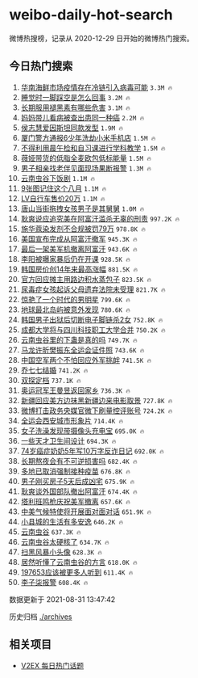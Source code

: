 # weibo-daily-hot-search

微博热搜榜，记录从 2020-12-29 日开始的微博热门搜索。

## 今日热门搜索

<!-- BEGIN -->

1. [华南海鲜市场疫情存在冷链引入病毒可能](https://s.weibo.com/weibo?q=%23%E5%8D%8E%E5%8D%97%E6%B5%B7%E9%B2%9C%E5%B8%82%E5%9C%BA%E7%96%AB%E6%83%85%E5%AD%98%E5%9C%A8%E5%86%B7%E9%93%BE%E5%BC%95%E5%85%A5%E7%97%85%E6%AF%92%E5%8F%AF%E8%83%BD%23&Refer=top) `3.3M 🔥`
1. [睡觉时一脚踩空是怎么回事](https://s.weibo.com/weibo?q=%23%E7%9D%A1%E8%A7%89%E6%97%B6%E4%B8%80%E8%84%9A%E8%B8%A9%E7%A9%BA%E6%98%AF%E6%80%8E%E4%B9%88%E5%9B%9E%E4%BA%8B%23&Refer=top) `3.2M 🔥`
1. [长期服用褪黑素有哪些危害](https://s.weibo.com/weibo?q=%23%E9%95%BF%E6%9C%9F%E6%9C%8D%E7%94%A8%E8%A4%AA%E9%BB%91%E7%B4%A0%E6%9C%89%E5%93%AA%E4%BA%9B%E5%8D%B1%E5%AE%B3%23&Refer=top) `3.1M 🔥`
1. [妈妈带儿看病被查出患同一种癌](https://s.weibo.com/weibo?q=%23%E5%A6%88%E5%A6%88%E5%B8%A6%E5%84%BF%E7%9C%8B%E7%97%85%E8%A2%AB%E6%9F%A5%E5%87%BA%E6%82%A3%E5%90%8C%E4%B8%80%E7%A7%8D%E7%99%8C%23&Refer=top) `2.2M 🔥`
1. [侯志慧爱因斯坦同款发型](https://s.weibo.com/weibo?q=%23%E4%BE%AF%E5%BF%97%E6%85%A7%E7%88%B1%E5%9B%A0%E6%96%AF%E5%9D%A6%E5%90%8C%E6%AC%BE%E5%8F%91%E5%9E%8B%23&Refer=top) `1.9M 🔥`
1. [厦门警方通报6少年洗劫小米手机店](https://s.weibo.com/weibo?q=%23%E5%8E%A6%E9%97%A8%E8%AD%A6%E6%96%B9%E9%80%9A%E6%8A%A56%E5%B0%91%E5%B9%B4%E6%B4%97%E5%8A%AB%E5%B0%8F%E7%B1%B3%E6%89%8B%E6%9C%BA%E5%BA%97%23&Refer=top) `1.5M 🔥`
1. [不得利用晨午检和自习课进行学科教学](https://s.weibo.com/weibo?q=%23%E4%B8%8D%E5%BE%97%E5%88%A9%E7%94%A8%E6%99%A8%E5%8D%88%E6%A3%80%E5%92%8C%E8%87%AA%E4%B9%A0%E8%AF%BE%E8%BF%9B%E8%A1%8C%E5%AD%A6%E7%A7%91%E6%95%99%E5%AD%A6%23&Refer=top) `1.5M 🔥`
1. [薇娅带货的低脂全麦欧包低标能量](https://s.weibo.com/weibo?q=%23%E8%96%87%E5%A8%85%E5%B8%A6%E8%B4%A7%E7%9A%84%E4%BD%8E%E8%84%82%E5%85%A8%E9%BA%A6%E6%AC%A7%E5%8C%85%E4%BD%8E%E6%A0%87%E8%83%BD%E9%87%8F%23&Refer=top) `1.5M 🔥`
1. [男子相亲找老伴见面现场果断报警](https://s.weibo.com/weibo?q=%23%E7%94%B7%E5%AD%90%E7%9B%B8%E4%BA%B2%E6%89%BE%E8%80%81%E4%BC%B4%E8%A7%81%E9%9D%A2%E7%8E%B0%E5%9C%BA%E6%9E%9C%E6%96%AD%E6%8A%A5%E8%AD%A6%23&Refer=top) `1.3M 🔥`
1. [云南虫谷下饭剧](https://s.weibo.com/weibo?q=%23%E4%BA%91%E5%8D%97%E8%99%AB%E8%B0%B7%E4%B8%8B%E9%A5%AD%E5%89%A7%23&Refer=top) `1.1M 🔥`
1. [9张图记住这个八月](https://s.weibo.com/weibo?q=%239%E5%BC%A0%E5%9B%BE%E8%AE%B0%E4%BD%8F%E8%BF%99%E4%B8%AA%E5%85%AB%E6%9C%88%23&Refer=top) `1.1M 🔥`
1. [LV自行车售价20万](https://s.weibo.com/weibo?q=%23LV%E8%87%AA%E8%A1%8C%E8%BD%A6%E5%94%AE%E4%BB%B720%E4%B8%87%23&Refer=top) `1.1M 🔥`
1. [唐山当街拖拽女孩男子是其舅舅](https://s.weibo.com/weibo?q=%23%E5%94%90%E5%B1%B1%E5%BD%93%E8%A1%97%E6%8B%96%E6%8B%BD%E5%A5%B3%E5%AD%A9%E7%94%B7%E5%AD%90%E6%98%AF%E5%85%B6%E8%88%85%E8%88%85%23&Refer=top) `1.0M 🔥`
1. [耿爽说应追究美在阿富汗滥杀无辜的刑责](https://s.weibo.com/weibo?q=%23%E8%80%BF%E7%88%BD%E8%AF%B4%E5%BA%94%E8%BF%BD%E7%A9%B6%E7%BE%8E%E5%9C%A8%E9%98%BF%E5%AF%8C%E6%B1%97%E6%BB%A5%E6%9D%80%E6%97%A0%E8%BE%9C%E7%9A%84%E5%88%91%E8%B4%A3%23&Refer=top) `997.2K 🔥`
1. [施华蔻染发剂不合规被罚79万](https://s.weibo.com/weibo?q=%23%E6%96%BD%E5%8D%8E%E8%94%BB%E6%9F%93%E5%8F%91%E5%89%82%E4%B8%8D%E5%90%88%E8%A7%84%E8%A2%AB%E7%BD%9A79%E4%B8%87%23&Refer=top) `978.8K 🔥`
1. [美国宣布完成从阿富汗撤军](https://s.weibo.com/weibo?q=%23%E7%BE%8E%E5%9B%BD%E5%AE%A3%E5%B8%83%E5%AE%8C%E6%88%90%E4%BB%8E%E9%98%BF%E5%AF%8C%E6%B1%97%E6%92%A4%E5%86%9B%23&Refer=top) `945.3K 🔥`
1. [最后一架美军机撤离阿富汗](https://s.weibo.com/weibo?q=%23%E6%9C%80%E5%90%8E%E4%B8%80%E6%9E%B6%E7%BE%8E%E5%86%9B%E6%9C%BA%E6%92%A4%E7%A6%BB%E9%98%BF%E5%AF%8C%E6%B1%97%23&Refer=top) `943.6K 🔥`
1. [李阳被曝家暴后仍在开课](https://s.weibo.com/weibo?q=%23%E6%9D%8E%E9%98%B3%E8%A2%AB%E6%9B%9D%E5%AE%B6%E6%9A%B4%E5%90%8E%E4%BB%8D%E5%9C%A8%E5%BC%80%E8%AF%BE%23&Refer=top) `928.5K 🔥`
1. [韩国房价创14年来最高涨幅](https://s.weibo.com/weibo?q=%23%E9%9F%A9%E5%9B%BD%E6%88%BF%E4%BB%B7%E5%88%9B14%E5%B9%B4%E6%9D%A5%E6%9C%80%E9%AB%98%E6%B6%A8%E5%B9%85%23&Refer=top) `881.5K 🔥`
1. [官方回应摊主用路边积水蒸包子](https://s.weibo.com/weibo?q=%23%E5%AE%98%E6%96%B9%E5%9B%9E%E5%BA%94%E6%91%8A%E4%B8%BB%E7%94%A8%E8%B7%AF%E8%BE%B9%E7%A7%AF%E6%B0%B4%E8%92%B8%E5%8C%85%E5%AD%90%23&Refer=top) `823.5K 🔥`
1. [尿毒症女孩起诉父母遗弃法院未受理](https://s.weibo.com/weibo?q=%23%E5%B0%BF%E6%AF%92%E7%97%87%E5%A5%B3%E5%AD%A9%E8%B5%B7%E8%AF%89%E7%88%B6%E6%AF%8D%E9%81%97%E5%BC%83%E6%B3%95%E9%99%A2%E6%9C%AA%E5%8F%97%E7%90%86%23&Refer=top) `821.7K 🔥`
1. [惊艳了一个时代的男明星](https://s.weibo.com/weibo?q=%23%E6%83%8A%E8%89%B3%E4%BA%86%E4%B8%80%E4%B8%AA%E6%97%B6%E4%BB%A3%E7%9A%84%E7%94%B7%E6%98%8E%E6%98%9F%23&Refer=top) `799.6K 🔥`
1. [地球最北岛屿被意外发现](https://s.weibo.com/weibo?q=%23%E5%9C%B0%E7%90%83%E6%9C%80%E5%8C%97%E5%B2%9B%E5%B1%BF%E8%A2%AB%E6%84%8F%E5%A4%96%E5%8F%91%E7%8E%B0%23&Refer=top) `780.6K 🔥`
1. [韩国男子出狱后切断电子脚链杀2女](https://s.weibo.com/weibo?q=%23%E9%9F%A9%E5%9B%BD%E7%94%B7%E5%AD%90%E5%87%BA%E7%8B%B1%E5%90%8E%E5%88%87%E6%96%AD%E7%94%B5%E5%AD%90%E8%84%9A%E9%93%BE%E6%9D%802%E5%A5%B3%23&Refer=top) `752.8K 🔥`
1. [成都大学将与四川科技职工大学合并](https://s.weibo.com/weibo?q=%23%E6%88%90%E9%83%BD%E5%A4%A7%E5%AD%A6%E5%B0%86%E4%B8%8E%E5%9B%9B%E5%B7%9D%E7%A7%91%E6%8A%80%E8%81%8C%E5%B7%A5%E5%A4%A7%E5%AD%A6%E5%90%88%E5%B9%B6%23&Refer=top) `750.2K 🔥`
1. [云南虫谷里的下蛊是真的吗](https://s.weibo.com/weibo?q=%23%E4%BA%91%E5%8D%97%E8%99%AB%E8%B0%B7%E9%87%8C%E7%9A%84%E4%B8%8B%E8%9B%8A%E6%98%AF%E7%9C%9F%E7%9A%84%E5%90%97%23&Refer=top) `749.7K 🔥`
1. [马龙许昕樊振东全运会证件照](https://s.weibo.com/weibo?q=%23%E9%A9%AC%E9%BE%99%E8%AE%B8%E6%98%95%E6%A8%8A%E6%8C%AF%E4%B8%9C%E5%85%A8%E8%BF%90%E4%BC%9A%E8%AF%81%E4%BB%B6%E7%85%A7%23&Refer=top) `743.6K 🔥`
1. [中国空军两个不怕回应外军挑衅](https://s.weibo.com/weibo?q=%E4%B8%AD%E5%9B%BD%E7%A9%BA%E5%86%9B%E4%B8%A4%E4%B8%AA%E4%B8%8D%E6%80%95%E5%9B%9E%E5%BA%94%E5%A4%96%E5%86%9B%E6%8C%91%E8%A1%85&Refer=top) `741.5K 🔥`
1. [乔七七结婚](https://s.weibo.com/weibo?q=%23%E4%B9%94%E4%B8%83%E4%B8%83%E7%BB%93%E5%A9%9A%23&Refer=top) `741.2K 🔥`
1. [双探定档](https://s.weibo.com/weibo?q=%23%E5%8F%8C%E6%8E%A2%E5%AE%9A%E6%A1%A3%23&Refer=top) `737.1K 🔥`
1. [奥运冠军王曼昱返回家乡](https://s.weibo.com/weibo?q=%E5%A5%A5%E8%BF%90%E5%86%A0%E5%86%9B%E7%8E%8B%E6%9B%BC%E6%98%B1%E8%BF%94%E5%9B%9E%E5%AE%B6%E4%B9%A1&Refer=top) `736.3K 🔥`
1. [新疆回应美方边抹黑新疆边来电影取景](https://s.weibo.com/weibo?q=%23%E6%96%B0%E7%96%86%E5%9B%9E%E5%BA%94%E7%BE%8E%E6%96%B9%E8%BE%B9%E6%8A%B9%E9%BB%91%E6%96%B0%E7%96%86%E8%BE%B9%E6%9D%A5%E7%94%B5%E5%BD%B1%E5%8F%96%E6%99%AF%23&Refer=top) `727.8K 🔥`
1. [微博打击政务央媒官微下刷量控评账号](https://s.weibo.com/weibo?q=%23%E5%BE%AE%E5%8D%9A%E6%89%93%E5%87%BB%E6%94%BF%E5%8A%A1%E5%A4%AE%E5%AA%92%E5%AE%98%E5%BE%AE%E4%B8%8B%E5%88%B7%E9%87%8F%E6%8E%A7%E8%AF%84%E8%B4%A6%E5%8F%B7%23&Refer=top) `724.2K 🔥`
1. [全运会西安城市形象片](https://s.weibo.com/weibo?q=%23%E5%85%A8%E8%BF%90%E4%BC%9A%E8%A5%BF%E5%AE%89%E5%9F%8E%E5%B8%82%E5%BD%A2%E8%B1%A1%E7%89%87%23&Refer=top) `714.4K 🔥`
1. [女子洗澡发现带摄像头充电宝](https://s.weibo.com/weibo?q=%23%E5%A5%B3%E5%AD%90%E6%B4%97%E6%BE%A1%E5%8F%91%E7%8E%B0%E5%B8%A6%E6%91%84%E5%83%8F%E5%A4%B4%E5%85%85%E7%94%B5%E5%AE%9D%23&Refer=top) `695.0K 🔥`
1. [一些天才卫生间设计](https://s.weibo.com/weibo?q=%E4%B8%80%E4%BA%9B%E5%A4%A9%E6%89%8D%E5%8D%AB%E7%94%9F%E9%97%B4%E8%AE%BE%E8%AE%A1&Refer=top) `694.3K 🔥`
1. [74岁癌症奶奶5年写10万字反诈日记](https://s.weibo.com/weibo?q=%2374%E5%B2%81%E7%99%8C%E7%97%87%E5%A5%B6%E5%A5%B65%E5%B9%B4%E5%86%9910%E4%B8%87%E5%AD%97%E5%8F%8D%E8%AF%88%E6%97%A5%E8%AE%B0%23&Refer=top) `692.0K 🔥`
1. [长期熬夜会有不可逆损害吗](https://s.weibo.com/weibo?q=%23%E9%95%BF%E6%9C%9F%E7%86%AC%E5%A4%9C%E4%BC%9A%E6%9C%89%E4%B8%8D%E5%8F%AF%E9%80%86%E6%8D%9F%E5%AE%B3%E5%90%97%23&Refer=top) `682.4K 🔥`
1. [多地已取消强制接种疫苗](https://s.weibo.com/weibo?q=%23%E5%A4%9A%E5%9C%B0%E5%B7%B2%E5%8F%96%E6%B6%88%E5%BC%BA%E5%88%B6%E6%8E%A5%E7%A7%8D%E7%96%AB%E8%8B%97%23&Refer=top) `676.8K 🔥`
1. [男子刚买房子5天后成凶宅](https://s.weibo.com/weibo?q=%23%E7%94%B7%E5%AD%90%E5%88%9A%E4%B9%B0%E6%88%BF%E5%AD%905%E5%A4%A9%E5%90%8E%E6%88%90%E5%87%B6%E5%AE%85%23&Refer=top) `675.9K 🔥`
1. [耿爽谈外国部队撤出阿富汗](https://s.weibo.com/weibo?q=%23%E8%80%BF%E7%88%BD%E8%B0%88%E5%A4%96%E5%9B%BD%E9%83%A8%E9%98%9F%E6%92%A4%E5%87%BA%E9%98%BF%E5%AF%8C%E6%B1%97%23&Refer=top) `674.4K 🔥`
1. [塔利班鸣枪庆祝美军撤离](https://s.weibo.com/weibo?q=%23%E5%A1%94%E5%88%A9%E7%8F%AD%E9%B8%A3%E6%9E%AA%E5%BA%86%E7%A5%9D%E7%BE%8E%E5%86%9B%E6%92%A4%E7%A6%BB%23&Refer=top) `657.6K 🔥`
1. [中美气候特使将开展面对面对话](https://s.weibo.com/weibo?q=%23%E4%B8%AD%E7%BE%8E%E6%B0%94%E5%80%99%E7%89%B9%E4%BD%BF%E5%B0%86%E5%BC%80%E5%B1%95%E9%9D%A2%E5%AF%B9%E9%9D%A2%E5%AF%B9%E8%AF%9D%23&Refer=top) `651.9K 🔥`
1. [小县城的生活有多安逸](https://s.weibo.com/weibo?q=%23%E5%B0%8F%E5%8E%BF%E5%9F%8E%E7%9A%84%E7%94%9F%E6%B4%BB%E6%9C%89%E5%A4%9A%E5%AE%89%E9%80%B8%23&Refer=top) `646.2K 🔥`
1. [云南虫谷](https://s.weibo.com/weibo?q=%E4%BA%91%E5%8D%97%E8%99%AB%E8%B0%B7&Refer=top) `637.3K 🔥`
1. [云南虫谷太硬核了](https://s.weibo.com/weibo?q=%23%E4%BA%91%E5%8D%97%E8%99%AB%E8%B0%B7%E5%A4%AA%E7%A1%AC%E6%A0%B8%E4%BA%86%23&Refer=top) `634.7K 🔥`
1. [扫黑风暴小头像](https://s.weibo.com/weibo?q=%23%E6%89%AB%E9%BB%91%E9%A3%8E%E6%9A%B4%E5%B0%8F%E5%A4%B4%E5%83%8F%23&Refer=top) `628.3K 🔥`
1. [居然听懂了云南虫谷的方言](https://s.weibo.com/weibo?q=%23%E5%B1%85%E7%84%B6%E5%90%AC%E6%87%82%E4%BA%86%E4%BA%91%E5%8D%97%E8%99%AB%E8%B0%B7%E7%9A%84%E6%96%B9%E8%A8%80%23&Refer=top) `618.0K 🔥`
1. [197653应该被更多人听到](https://s.weibo.com/weibo?q=197653%E5%BA%94%E8%AF%A5%E8%A2%AB%E6%9B%B4%E5%A4%9A%E4%BA%BA%E5%90%AC%E5%88%B0&Refer=top) `611.4K 🔥`
1. [李子柒报警](https://s.weibo.com/weibo?q=%23%E6%9D%8E%E5%AD%90%E6%9F%92%E6%8A%A5%E8%AD%A6%23&Refer=top) `608.4K 🔥`

数据更新于 2021-08-31 13:47:42

<!-- END -->

历史归档 [./archives](./archives)

## 相关项目

- [V2EX 每日热门话题](https://github.com/boojack/v2ex-daily-hot-topic)
